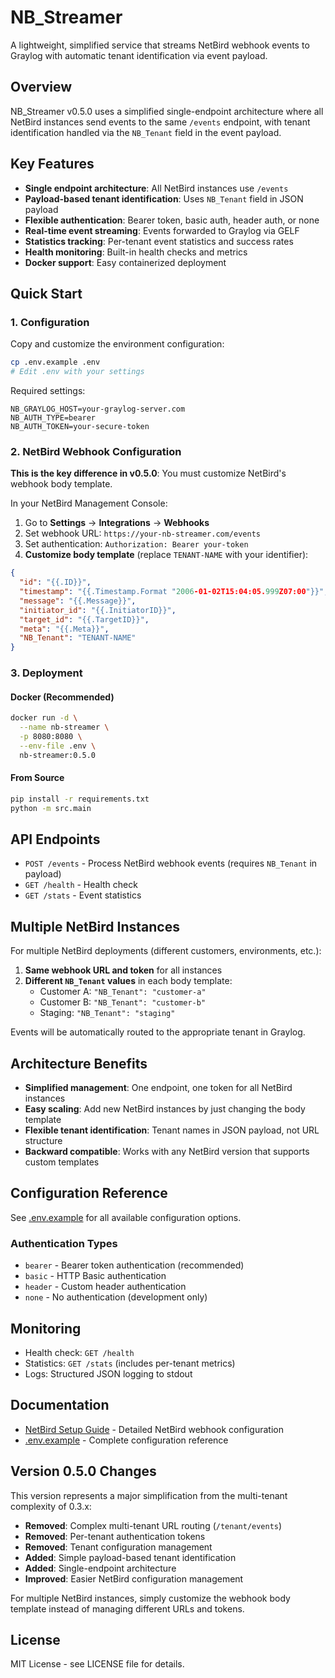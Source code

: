 # NB_Streamer

A lightweight, simplified service that streams NetBird webhook events to Graylog with automatic tenant identification via event payload.

## Overview

NB_Streamer v0.5.0 uses a simplified single-endpoint architecture where all NetBird instances send events to the same `/events` endpoint, with tenant identification handled via the `NB_Tenant` field in the event payload.

## Key Features

- **Single endpoint architecture**: All NetBird instances use `/events`
- **Payload-based tenant identification**: Uses `NB_Tenant` field in JSON payload
- **Flexible authentication**: Bearer token, basic auth, header auth, or none
- **Real-time event streaming**: Events forwarded to Graylog via GELF
- **Statistics tracking**: Per-tenant event statistics and success rates
- **Health monitoring**: Built-in health checks and metrics
- **Docker support**: Easy containerized deployment

## Quick Start

### 1. Configuration

Copy and customize the environment configuration:

```bash
cp .env.example .env
# Edit .env with your settings
```

Required settings:
```env
NB_GRAYLOG_HOST=your-graylog-server.com
NB_AUTH_TYPE=bearer
NB_AUTH_TOKEN=your-secure-token
```

### 2. NetBird Webhook Configuration

**This is the key difference in v0.5.0**: You must customize NetBird's webhook body template.

In your NetBird Management Console:

1. Go to **Settings** → **Integrations** → **Webhooks**
2. Set webhook URL: `https://your-nb-streamer.com/events`
3. Set authentication: `Authorization: Bearer your-token`
4. **Customize body template** (replace `TENANT-NAME` with your identifier):

```json
{
  "id": "{{.ID}}",
  "timestamp": "{{.Timestamp.Format "2006-01-02T15:04:05.999Z07:00"}}",
  "message": "{{.Message}}",
  "initiator_id": "{{.InitiatorID}}",
  "target_id": "{{.TargetID}}",
  "meta": "{{.Meta}}",
  "NB_Tenant": "TENANT-NAME"
}
```

### 3. Deployment

#### Docker (Recommended)
```bash
docker run -d \
  --name nb-streamer \
  -p 8080:8080 \
  --env-file .env \
  nb-streamer:0.5.0
```

#### From Source
```bash
pip install -r requirements.txt
python -m src.main
```

## API Endpoints

- `POST /events` - Process NetBird webhook events (requires `NB_Tenant` in payload)
- `GET /health` - Health check
- `GET /stats` - Event statistics

## Multiple NetBird Instances

For multiple NetBird deployments (different customers, environments, etc.):

1. **Same webhook URL and token** for all instances
2. **Different `NB_Tenant` values** in each body template:
   - Customer A: `"NB_Tenant": "customer-a"`
   - Customer B: `"NB_Tenant": "customer-b"`  
   - Staging: `"NB_Tenant": "staging"`

Events will be automatically routed to the appropriate tenant in Graylog.

## Architecture Benefits

- **Simplified management**: One endpoint, one token for all NetBird instances
- **Easy scaling**: Add new NetBird instances by just changing the body template
- **Flexible tenant identification**: Tenant names in JSON payload, not URL structure
- **Backward compatible**: Works with any NetBird version that supports custom templates

## Configuration Reference

See [.env.example](./.env.example) for all available configuration options.

### Authentication Types

- `bearer` - Bearer token authentication (recommended)
- `basic` - HTTP Basic authentication
- `header` - Custom header authentication  
- `none` - No authentication (development only)

## Monitoring

- Health check: `GET /health`
- Statistics: `GET /stats` (includes per-tenant metrics)
- Logs: Structured JSON logging to stdout

## Documentation

- [NetBird Setup Guide](docs/netbird-setup.md) - Detailed NetBird webhook configuration
- [.env.example](.env.example) - Complete configuration reference

## Version 0.5.0 Changes

This version represents a major simplification from the multi-tenant complexity of 0.3.x:

- **Removed**: Complex multi-tenant URL routing (`/tenant/events`)
- **Removed**: Per-tenant authentication tokens
- **Removed**: Tenant configuration management
- **Added**: Simple payload-based tenant identification
- **Added**: Single-endpoint architecture
- **Improved**: Easier NetBird configuration management

For multiple NetBird instances, simply customize the webhook body template instead of managing different URLs and tokens.

## License

MIT License - see LICENSE file for details.
